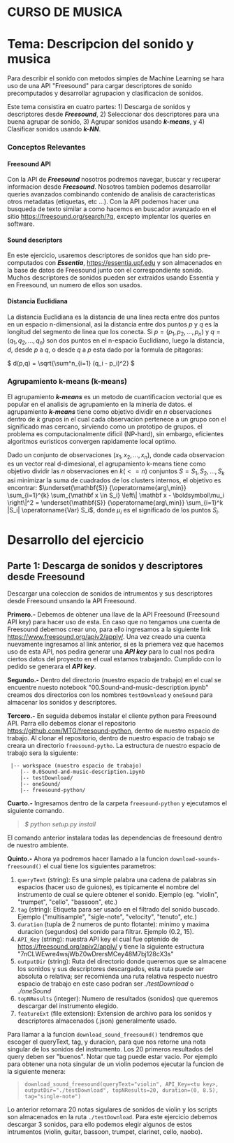 # CURSO DE MUSICA

# Tema: Descripcion del sonido y musica
Para describir el sonido con metodos simples de Machine Learning se hara uso de una API "Freesound" para cargar descriptores de sonido precomputados y desarrollar agrupacion y clasificacion de sonidos.

Este tema consistira en cuatro partes: 1) Descarga de sonidos y descriptores desde ***Freesound***, 2) Seleccionar dos descriptores para una buena agrupar de sonido, 3) Agrupar sonidos usando ***k-means***, y 4) Clasificar sonidos usando ***k-NN***.

### Conceptos Relevantes

#### Freesound API
Con la API de ***Freesound*** nosotros podremos navegar, buscar y recuperar informacion desde ***Freesound***. Nosotros tambien podemos desarrollar queries avanzados combinando contenido de analisis de caracteristicas otros metadatas (etiquetas, etc ...). Con la API podemos hacer una busqueda de texto similar a como hacemos en buscador avanzado en el sitio https://freesound.org/search/?q, excepto implentar los queries en software.

#### Sound descriptors
En este ejercicio, usaremos descriptores de sonidos que han sido pre-computados con ***Essentia***, https://essentia.upf.edu y son almacenados en la base de datos de Freesound junto con el correspondiente sonido. Muchos descriptores de sonidos pueden ser extraidos usando Essentia y en Freesound, un numero de ellos son usados.

#### Distancia Euclidiana
La distancia Euclidiana es la distancia de una linea recta entre dos puntos en un espacio n-dimensional, asi la distancia entre dos puntos $p$ y $q$ es la longitud del segmento de linea que los conecta. Si $p = (p_1, p_2,...,p_n)$ y $q = (q_1, q_2,...,q_n)$ son dos puntos en el n-espacio Euclidiano, luego la distancia, $d$, desde $p$ a $q$, o desde $q$ a $p$ esta dado por la formula de pitagoras:

$ d(p,q) = \sqrt{\sum^n_{i=1} (q_i - p_i)^2} $

### Agrupamiento k-means (k-means)
El agrupamiento ***k-means*** es un metodo de cuantificacion vectorial que es popular en el analisis de agrupamiento en la mineria de datos.
el agrupamiento ***k-means*** tiene como objetivo dividir en $n$ observaciones dentro de $k$ grupos in el cual cada observacion pertenece a un grupo con el significado mas cercano, sirviendo como un prototipo de grupos. el problema es computacionalmente dificil (NP-hard), sin embargo, eficientes algoritmos euristicos convergen rapidamente local optimo.

Dado un conjunto de observaciones $(x_1, x_2, ..., x_n)$, donde cada observacion es un vector real d-dimesional, el agrupamiento k-means tiene como objetivo dividir las $n$ observaciones en $k (<= n)$ conjuntos $S = {S_1, S_2, ..., S_k}$ asi minimizar la suma de cuadrados de los clusters internos, el objetivo es encontrar:
$\underset{\mathbf{S}} {\operatorname{arg\,min}}  \sum_{i=1}^{k} \sum_{\mathbf x \in S_i} \left\| \mathbf x - \boldsymbol\mu_i \right\|^2 = \underset{\mathbf{S}} {\operatorname{arg\,min}}  \sum_{i=1}^k |S_i| \operatorname{Var} S_i$, donde $μ_i$ es el significado de los puntos $S_i$.

# Desarrollo del ejercicio
## Parte 1: Descarga de sonidos y descriptores desde Freesound
Descargar una coleccion de sonidos de intrumentos y sus descriptores desde Freesound unsando la API Freesound.

**Primero.-** Debemos de obtener una llave de la API Freesound (Freesound API key) para hacer uso de esta. En caso que no tengamos una cuenta de Freesound debemos crear uno, para ello ingresamos a la siguiente link https://www.freesound.org/apiv2/apply/. Una vez creado una cuenta nuevamente ingresamos al link anterior, si es la priemera vez que hacemos uso de esta API, nos pedira generar una ***API key*** para lo cual nos pedira ciertos datos del proyecto en el cual estamos trabajando. Cumplido con lo pedido se generara el ***API key***.

**Segundo.-** Dentro del directorio (nuestro espacio de trabajo) en el cual se encuentre nuesto notebook "00.Sound-and-music-description.ipynb" creamos dos  directorios con los nombres `testDownload` y `oneSound` para almacenar los sonidos y descriptores.

**Tercero.-** En seguida debemos instalar el cliente python para Freesound API. Parra ello debemos clonar el repositorio https://github.com/MTG/freesound-python, dentro de nuestro espacio de trabajo. Al clonar el repositorio, dentro de nuestro espacio de trabajo se creara un directorio `freesound-pytho`. La estructura de nuestro espacio de trabajo sera la siguiente:

     |-- workspace (nuestro espacio de trabajo)
        |-- 0.0Sound-and-music-description.ipynb
        |-- testDownload/
        |-- oneSound/
        |-- freesound-python/

**Cuarto.-** Ingresamos dentro de la carpeta `freesound-python` y ejecutamos el siguiente comando.

>*$ python setup.py install*

El comando anterior instalara todas las dependencias de freesound dentro de nuestro ambiente.

**Quinto.-** Ahora ya podremos hacer llamado a la funcion `download-sounds-freesound()` el cual tiene los siguientes parametros:

1. `queryText` (string): Es una simple palabra una cadena de palabras sin espacios (hacer uso de guiones), es tipicamente el nombre del instrumento de cual se quiere obtener el sonido. Ejemplo (eg. "violin", "trumpet", "cello", "bassoon", etc.)
2. `tag` (string): Etiqueta para ser usado en el filtrado del sonido buscado. Ejemplo ("multisample", "sigle-note", "velocity", "tenuto", etc.)
3. `duration` (tupla de 2 numeros de punto flotante): minimo y maxima duracion (segundos) del sonido para filtrar. Ejemplo (0.2, 15).
4. `API_Key` (string): nuestra API key el cual fue optenido de https://freesound.org/apiv2/apply/ y tiene la siguiente estructura "7nCLWEwre4wsjWbZ0wDrersMCey48M7bj128cX3s"
5. `outputDir` (string): Ruta del directorio donde queremos que se almacene los sonidos y sus descriptores descargados, esta ruta puede ser absoluta o relativa; ser recomienda una ruta relativa respecto  nuestro espacio de trabajo en este caso podran ser *./testDownload* o *./oneSound*
6. `topNResults` (integer): Numero de resultados (sonidos) que queremos descargar del instrumento elegido.
7. `featureExt` (file extension): Extension de archivo para los sonidos y descriptores almacenados (.json) generalmente usado.

Para llamar a la funcion `download_sound_freesound()` tendremos que escoger el queryText, tag, y duracion, para que nos retorne una nota singular de los sonidos del instrumento. Los 20 primeros resultados del query deben ser "buenos". Notar que tag puede estar vacio. Por ejemplo para obtener una nota singular de un violin podemos ejecutar la funcion de la siguiente menera:

>`download_sound_freesound(queryText="violin", API_Key=<tu key>, outputDir="./testDownload", topNResults=20, duration=(0, 8.5), tag="single-note")`

Lo anterior retornara 20 notas sigulares de sonidos de violin y los scripts son almacenados en la ruta `./testDownload`. Para este ejercicio debemos descargar 3 sonidos, para ello podemos elegir algunos de estos intrumentos (violin, guitar, bassoon, trumpet, clarinet, cello, naobo).

